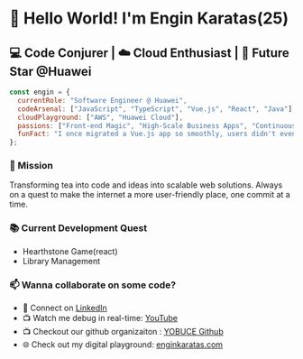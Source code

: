 # 👋 Hello World! I'm Engin Karatas(25)

## 💻 Code Conjurer | ☁️ Cloud Enthusiast | 🌟 Future Star @Huawei 
  
```javascript   
const engin = {   
  currentRole: "Software Engineer @ Huawei",
  codeArsenal: ["JavaScript", "TypeScript", "Vue.js", "React", "Java"],
  cloudPlayground: ["AWS", "Huawei Cloud"],
  passions: ["Front-end Magic", "High-Scale Business Apps", "Continuous Learning"],
  funFact: "I once migrated a Vue.js app so smoothly, users didn't even notice! 🥷"
};
```
 
### 🚀 Mission
Transforming tea into code and ideas into scalable web solutions. Always on a quest to make the internet a more user-friendly place, one commit at a time.

### 📚 Current Development Quest
* Hearthstone Game(react)
* Library Management

### 📫 Wanna collaborate on some code?
- 💼 Connect on [LinkedIn](https://www.linkedin.com/in/enginkaratas/)
- 📺 Watch me debug in real-time: [YouTube](https://www.youtube.com/@engin_karatas)
- 📺 Checkout our github organizaiton : [YOBUCE Github](https://github.com/YOBU-Computer-Engineering)
- 🌐 Check out my digital playground: [enginkaratas.com](https://enginkaratas.com)
